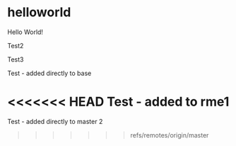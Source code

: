 # helloworld
Hello World!

Test2

Test3

Test - added directly to base

<<<<<<< HEAD
Test - added to rme1
=======
Test - added directly to master 2
>>>>>>> refs/remotes/origin/master
